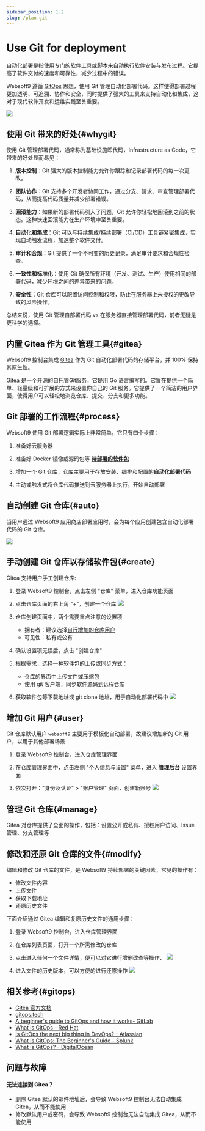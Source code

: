 ```yaml
---
sidebar_position: 1.2
slug: /plan-git
---
```


# Use Git for deployment

自动化部署是指使用专门的软件工具或脚本来自动执行软件安装与发布过程。它提高了软件交付的速度和可靠性，减少过程中的错误。

Websoft9 遵循 [GitOps](#gitops) 思想，使用 Git 管理自动化部署代码。这样使得部署过程更加透明、可追溯、协作和安全，同时提供了强大的工具来支持自动化和集成，这对于现代软件开发和运维实践至关重要。

![](./assets/gitops-workflow-websoft9.png)

## 使用 Git 带来的好处{#whygit}

使用 Git 管理部署代码，通常称为基础设施即代码，Infrastructure as Code，它带来的好处显而易见：

1. **版本控制**：Git 强大的版本控制能力允许你跟踪和记录部署代码的每一次更改。

2. **团队协作**：Git 支持多个开发者协同工作，通过分支、请求、审查管理部署代码，从而提高代码质量并减少部署错误。

3. **回滚能力**：如果新的部署代码引入了问题，Git 允许你轻松地回滚到之前的状态。这种快速回滚能力在生产环境中至关重要。

4. **自动化和集成**：Git 可以与持续集成/持续部署（CI/CD）工具链紧密集成，实现自动触发流程，加速整个软件交付。

5. **审计和合规**：Git 提供了一个不可变的历史记录，满足审计要求和合规性检查。

6. **一致性和标准化**：使用 Git 确保所有环境（开发、测试、生产）使用相同的部署代码，减少环境之间的差异带来的问题。

7. **安全性**：Git 仓库可以配置访问控制和权限，防止在服务器上未授权的更改导致的风险操作。

总结来说，使用 Git 管理自部署代码 vs 在服务器直接管理部署代码，前者无疑是更科学的选择。  

## 内置 Gitea 作为 Git 管理工具{#gitea}

Websoft9 控制台集成 [Gitea](https://gitea.com) 作为 Git 自动化部署代码的存储平台，并 100% 保持其原生性。   

[Gitea](https://docs.gitea.com/)  是一个开源的自托管Git服务，它是用 Go 语言编写的。它旨在提供一个简单、轻量级和可扩展的方式来设置你自己的 Git 服务。它提供了一个简洁的用户界面，使得用户可以轻松地浏览仓库、提交、分支和更多功能。

## Git 部署的工作流程{#process}

Websoft9 使用 Git 部署逻辑实际上非常简单，它只有四个步骤：

1. 准备好云服务器

2. 准备好 Docker 镜像或源码包等 **[待部署的软件包](./plan-package)**

3. 增加一个 Git 仓库，仓库主要用于存放安装、编排和配置的**自动化部署代码**

4. 主动或触发式将仓库代码推送到云服务器上执行，开始自动部署

## 自动创建 Git 仓库{#auto}

当用户通过 Websoft9 应用商店部署应用时，会为每个应用创建包含自动化部署代码的 Git 仓库。  

![](./assets/websoft9-git.png)

## 手动创建 Git 仓库以存储软件包{#create}

Gitea 支持用户手工创建仓库:

1. 登录 Websoft9 控制台，点击左侧 "仓库" 菜单，进入仓库功能页面

2. 点击仓库页面的右上角 "+"，创建一个仓库
   ![](./assets/websoft9-createrepo.png)

3. 仓库创建页面中，两个需要重点注意的设置项

   - 拥有者：建议选择[自行增加的仓库用户](#user)
   - 可见性：私有或公有

4. 确认设置项无误后，点击 "创建仓库"

5. 根据需求，选择一种软件包的上传或同步方式：

   - 仓库的界面中上传文件或压缩包
   - 使用 git 客户端，同步软件源码到远程仓库

6. 获取软件包等下载地址或 git clone 地址，用于自动化部署代码中
   ![](./assets/websoft9-gitea-links.png)

## 增加 Git 用户{#user}

Git 仓库默认用户 `websoft9` 主要用于模板化自动部署，故建议增加新的 Git 用户，以用于其他部署场景

1. 登录 Websoft9 控制台，进入仓库管理界面

2. 在仓库管理界面中，点击左侧 "个人信息与设置" 菜单，进入 **管理后台** 设置界面

3. 依次打开："身份及认证" > "账户管理" 页面，创建新账号
   ![](./assets/websoft9-gitea-createuser.png)


## 管理 Git 仓库{#manage}

Gitea 对仓库提供了全面的操作，包括：设置公开或私有、授权用户访问、Issue 管理、分支管理等  

## 修改和还原 Git 仓库的文件{#modify}

编辑和修改 Git 仓库的文件，是 Websoft9 持续部署的关键因素，常见的操作有：

- 修改文件内容
- 上传文件
- 获取下载地址
- 还原历史文件

下面介绍通过 Gitea 编辑和复原历史文件的通用步骤：  

1. 登录 Websoft9 控制台，进入仓库管理界面

2. 在仓库列表页面，打开一个所需修改的仓库

3. 点击进入任何一个文件详情，便可以对它进行增删改查等操作、
   ![](./assets/websoft9-gitea-modifyfile.png)

4. 进入文件的历史版本，可以方便的进行还原操作
   ![](./assets/websoft9-gitea-historyrec.png)

## 相关参考{#gitops}

- [Gitea 官方文档](https://docs.gitea.com/zh-cn/)
- [gitops.tech](https://www.gitops.tech)
- [A beginner's guide to GitOps and how it works- GitLab](https://page.gitlab.com/resources-ebook-beginner-guide-gitops.html)
- [What is GitOps - Red Hat](https://www.redhat.com/en/topics/devops/what-is-gitops)
- [Is GitOps the next big thing in DevOps? - Atlassian](https://www.atlassian.com/git/tutorials/gitops)
- [What is GitOps: The Beginner's Guide - Splunk](https://www.splunk.com/en_us/blog/learn/gitops.html)
- [What is GitOps? - DigitalOcean](https://www.digitalocean.com/blog/what-is-gitops)

## 问题与故障

#### 无法连接到 Gitea？

- 删除 Gitea 默认的邮件地址后，会导致 Websoft9 控制台无法自动集成 Gitea，从而不能使用
- 修改默认用户或密码，会导致 Websoft9 控制台无法自动集成 Gitea，从而不能使用
